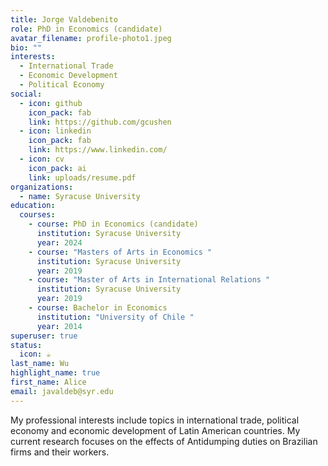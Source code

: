 ```yaml
---
title: Jorge Valdebenito
role: PhD in Economics (candidate)
avatar_filename: profile-photo1.jpeg
bio: ""
interests:
  - International Trade
  - Economic Development
  - Political Economy
social:
  - icon: github
    icon_pack: fab
    link: https://github.com/gcushen
  - icon: linkedin
    icon_pack: fab
    link: https://www.linkedin.com/
  - icon: cv
    icon_pack: ai
    link: uploads/resume.pdf
organizations:
  - name: Syracuse University
education:
  courses:
    - course: PhD in Economics (candidate)
      institution: Syracuse University
      year: 2024
    - course: "Masters of Arts in Economics "
      institution: Syracuse University
      year: 2019
    - course: "Master of Arts in International Relations "
      institution: Syracuse University
      year: 2019
    - course: Bachelor in Economics
      institution: "University of Chile "
      year: 2014
superuser: true
status:
  icon: ☕️
last_name: Wu
highlight_name: true
first_name: Alice
email: javaldeb@syr.edu
---
```

<!--StartFragment-->

My professional interests include topics in international trade, political economy and economic development of Latin American countries. My current research focuses on the effects of Antidumping duties on Brazilian firms and their workers. 

<!--EndFragment-->